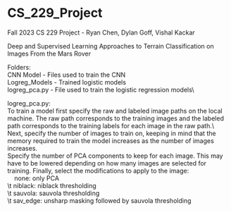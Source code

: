 # CS_229_Project
Fall 2023 CS 229 Project - Ryan Chen, Dylan Goff, Vishal Kackar

Deep and Supervised Learning Approaches to Terrain Classification on Images From the Mars Rover

Folders:\
CNN Model - Files used to train the CNN\
Logreg_Models - Trained logistic models\
logreg_pca.py - File used to train the logistic regression models\\

logreg_pca.py:\
To train a model first specify the raw and labeled image paths on the local machine. The raw path corresponds to the training images and the labeled path corresponds to the training labels for each image in the raw path.\\
Next, specify the number of images to train on, keeping in mind that the memory required to train the model increases as the number of images increases.\
Specify the number of PCA components to keep for each image. This may have to be lowered depending on how many images are selected for training.
Finally, select the modifications to apply to the image:\
&nbsp;&nbsp;&nbsp;&nbsp;none: only PCA\
\t niblack: niblack thresholding\
\t sauvola: sauvola thresholding\
\t sav_edge: unsharp masking followed by sauvola thresholding
